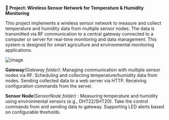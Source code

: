 
**🔌 Project: Wireless Sensor Network for Temperature & Humidity Monitoring**

This project implements a wireless sensor network to measure and collect temperature and humidity data from multiple sensor nodes. The data is transmitted via RF communication to a central gateway connected to a computer or server for real-time monitoring and data management. This system is designed for smart agriculture and environmental monitoring applications.

![image](https://github.com/user-attachments/assets/5e240463-9d48-4f6a-ac58-f94116c29507)


**Gateway**_(Gateway folder)_: Managing communication with multiple sensor nodes via RF. Scheduling and collecting temperature/humidity data from nodes. Sending collected data to a web server via HTTP. Receiving configuration commands from the server.

**Sensor Node**_(SensorNode folder)_ : Measuring temperature and humidity using environmental sensors (e.g., DHT22/SHT20). Take the control commands from and sending data to gateway. Supporting LED alerts based on configurable threholds.
